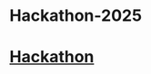 # Hackathon-2025
# [Hackathon](https://colab.research.google.com/drive/14RPVyy-BwyP2gVhlNEM31e96WdIAcJVc#scrollTo=LQwvJPqmOyK7)
